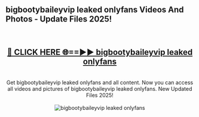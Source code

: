 <h2>bigbootybaileyvip leaked onlyfans Videos And Photos - Update Files 2025!</h2>
<br>
<div align="center">
<h2><a href="https://linkcuts.com/hfmhzwbr" rel="nofollow">🔴 CLICK HERE 🌐==►► bigbootybaileyvip leaked onlyfans</a></h2>
<br>
Get bigbootybaileyvip leaked onlyfans and all content. Now you can access all videos and pictures of bigbootybaileyvip leaked onlyfans. New Updated Files 2025!
<br>
<br>
<a href="https://linkcuts.com/hfmhzwbr" rel="nofollow" data-target="animated-image.originalLink"><img src="https://i.ibb.co.com/WyWwxjT/player-gif2.gif" alt="bigbootybaileyvip leaked onlyfans" style="max-width: 100%; display: inline-block;" data-target="animated-image.originalImage"></a>
</div>
<br>